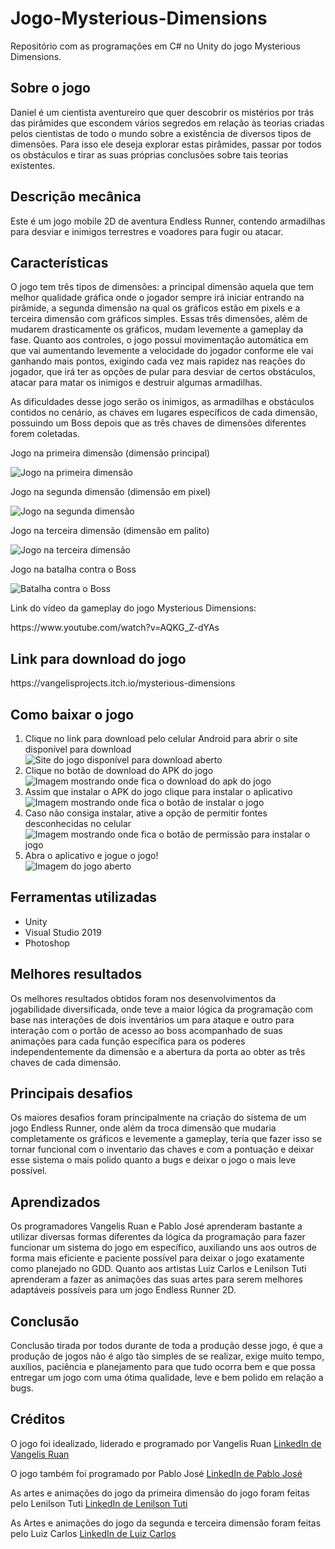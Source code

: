 # Jogo-Mysterious-Dimensions
Repositório com as programações em C# no Unity do jogo Mysterious Dimensions.

<h2>Sobre o jogo</h2>
Daniel é um cientista aventureiro que quer descobrir os mistérios por trás das pirâmides que escondem vários segredos em relação às teorias criadas pelos cientistas de todo o mundo sobre a existência de diversos tipos de dimensões. Para isso ele deseja explorar estas pirâmides, passar por todos os obstáculos e tirar as suas próprias conclusões sobre tais teorias existentes.

<h2>Descrição mecânica</h2>
Este é um jogo mobile 2D de aventura Endless Runner, contendo
armadilhas para desviar e inimigos terrestres e voadores para fugir ou atacar.

<h2>Características</h2>
O jogo tem três tipos de dimensões: a principal dimensão aquela que
tem melhor qualidade gráfica onde o jogador sempre irá iniciar entrando na
pirâmide, a segunda dimensão na qual os gráficos estão em pixels e a terceira
dimensão com gráficos simples. Essas três dimensões, além de mudarem
drasticamente os gráficos, mudam levemente a gameplay da fase. Quanto aos
controles, o jogo possui movimentação automática em que vai aumentando
levemente a velocidade do jogador conforme ele vai ganhando mais pontos,
exigindo cada vez mais rapidez nas reações do jogador, que irá ter as opções
de pular para desviar de certos obstáculos, atacar para matar os inimigos e
destruir algumas armadilhas.
<p></p>
As dificuldades desse jogo serão os inimigos, as armadilhas e
obstáculos contidos no cenário, as chaves em lugares específicos de cada
dimensão, possuindo um Boss depois que as três chaves de dimensões
diferentes forem coletadas.

<p></p>

Jogo na primeira dimensão (dimensão principal)
<p></p>
<img src="https://scontent-for1-1.cdninstagram.com/v/t51.2885-15/e35/272621320_617640846015023_7732971781305699933_n.jpg?_nc_ht=scontent-for1-1.cdninstagram.com&_nc_cat=111&_nc_ohc=jviV3FwNgV4AX_NECVs&edm=ABJHkxYAAAAA&ccb=7-4&ig_cache_key=Mjc1OTM0MTQyOTc3MDkyOTk4OA%3D%3D.2-ccb7-4&oh=00_AT-NV6yox4Z3JDPt4j1_FnkdeP7-uKwy_2MocBIdX2iT7Q&oe=61F885E0&_nc_sid=fa978c" alt="Jogo na primeira dimensão">

Jogo na segunda dimensão (dimensão em pixel)
<p></p>
<img src="https://instagram.frec7-1.fna.fbcdn.net/v/t51.2885-15/e35/272530211_981737259367320_4638768196259521365_n.jpg?_nc_ht=instagram.frec7-1.fna.fbcdn.net&_nc_cat=100&_nc_ohc=mMlDMsL-IlQAX_iI8E3&edm=ABJHkxYAAAAA&ccb=7-4&ig_cache_key=Mjc1OTM0MTQ1MDU2NjA4MjE5OA%3D%3D.2-ccb7-4&oh=00_AT9N8GWJ3L_ccrChc5xtOwUAz7XuV1bzxmNe955ngFg-IA&oe=61F749E9&_nc_sid=fa978c" alt="Jogo na segunda dimensão">

Jogo na terceira dimensão (dimensão em palito)
<p></p>
<img src="https://instagram.frec7-1.fna.fbcdn.net/v/t51.2885-15/e35/272682489_1309912862862098_6479259169792891402_n.jpg?_nc_ht=instagram.frec7-1.fna.fbcdn.net&_nc_cat=102&_nc_ohc=WyD-6EVu8SIAX9Mbf2j&edm=ABJHkxYAAAAA&ccb=7-4&ig_cache_key=Mjc1OTM0MTQ5NjI3NTY4ODM5Nw%3D%3D.2-ccb7-4&oh=00_AT9-r3ChvmEQkor8Stps8Hpgl519zP6uhyU4XkzQJBKVpA&oe=61F7238B&_nc_sid=fa978c" alt="Jogo na terceira dimensão">

Jogo na batalha contra o Boss
<p></p>
<img src="https://instagram.frec7-1.fna.fbcdn.net/v/t51.2885-15/e35/272437864_159399653087560_1660067033949661947_n.jpg?_nc_ht=instagram.frec7-1.fna.fbcdn.net&_nc_cat=104&_nc_ohc=QmUxg-rS8moAX8F3_va&edm=ABJHkxYAAAAA&ccb=7-4&ig_cache_key=Mjc1OTQ0MDUxOTUyMzIxMzc4Nw%3D%3D.2-ccb7-4&oh=00_AT_kTL4kJgKAnZUO8_oMJv942tQifegs9F-Dn2xVtfad7A&oe=61F7392A&_nc_sid=fa978c" alt="Batalha contra o Boss">

Link do vídeo da gameplay do jogo Mysterious Dimensions:
<p></p>
https://www.youtube.com/watch?v=AQKG_Z-dYAs

<h2>Link para download do jogo</h2>
https://vangelisprojects.itch.io/mysterious-dimensions

<h2>Como baixar o jogo</h2>
  <ol>
    <li>Clique no link para download pelo celular Android para abrir o site disponível para download</li>
    <img src="https://instagram.frec7-1.fna.fbcdn.net/v/t51.2885-15/e35/p480x480/272640030_752993175660566_2180356699013422592_n.jpg?_nc_ht=instagram.frec7-1.fna.fbcdn.net&_nc_cat=102&_nc_ohc=nKqgzYiShl4AX8Wrr_r&edm=ABJHkxYAAAAA&ccb=7-4&ig_cache_key=Mjc1OTMzNTI5MTAyMTA0MzI5NQ%3D%3D.2-ccb7-4&oh=00_AT8yOMmJvj-6xVgx_U3p8-KHkMa3s2UUti1DwqvBpcCNgA&oe=61F861F3&_nc_sid=fa978c" alt="Site do jogo disponível para download aberto">
    <li>Clique no botão de download do APK do jogo</li>
    <img src="https://instagram.frec7-1.fna.fbcdn.net/v/t51.2885-15/e15/s240x240/272707642_880526345951471_5481160279403407376_n.jpg?_nc_ht=instagram.frec7-1.fna.fbcdn.net&_nc_cat=111&_nc_ohc=SUT1Y13dQAkAX-NGmbR&edm=ABJHkxYAAAAA&ccb=7-4&ig_cache_key=Mjc1OTM4MjA4NTEwNDIzMzUxOA%3D%3D.2-ccb7-4&oh=00_AT9H2Al4Dn2JTApWeFTzZUZFPBjAspMu9M0NgUr8pvGTCw&oe=61F74D2E&_nc_sid=fa978c" alt="Imagem mostrando onde fica o download do apk do jogo">
    <li>Assim que instalar o APK do jogo clique para instalar o aplicativo</li>
    <img src="https://instagram.frec7-1.fna.fbcdn.net/v/t51.2885-15/e15/s240x240/272703441_511968996858532_7929684155616282957_n.jpg?_nc_ht=instagram.frec7-1.fna.fbcdn.net&_nc_cat=104&_nc_ohc=35Ae47gog4EAX8uBDQb&edm=ABJHkxYAAAAA&ccb=7-4&ig_cache_key=Mjc1OTM4MjE4Mzg4ODMyNTcyOQ%3D%3D.2-ccb7-4&oh=00_AT_JpbI32fJ_7Vk2yNtuxYaZTO18ZLM_CFFT2qWU_LDC4Q&oe=61F73677&_nc_sid=fa978c" alt="Imagem mostrando onde fica o botão de instalar o jogo">
    <li>Caso não consiga instalar, ative a opção de permitir fontes desconhecidas no celular</li>
    <img src="https://instagram.frec7-1.fna.fbcdn.net/v/t51.2885-15/e15/p240x240/272750405_979520002993047_3435956182697579352_n.jpg?_nc_ht=instagram.frec7-1.fna.fbcdn.net&_nc_cat=103&_nc_ohc=AjykGpOrVE4AX8wZYEO&edm=ABJHkxYAAAAA&ccb=7-4&ig_cache_key=Mjc1OTM4MjM3OTY1MzMwMDQwNg%3D%3D.2-ccb7-4&oh=00_AT9Snt5QuDhvdonlLvEEQMB6aNXkjaAnL0aTrIhQdpRIow&oe=61F6A749&_nc_sid=fa978c" alt="Imagem mostrando onde fica o botão de permissão para instalar o jogo">
    <li>Abra o aplicativo e jogue o jogo!</li>
    <img src="https://instagram.frec7-1.fna.fbcdn.net/v/t51.2885-15/e35/272633474_3157262287874885_6684250570448903578_n.jpg?_nc_ht=instagram.frec7-1.fna.fbcdn.net&_nc_cat=105&_nc_ohc=x-c-olFQkwUAX-6tudS&edm=ABJHkxYAAAAA&ccb=7-4&ig_cache_key=Mjc1OTM0MTQxMjIyMTcyNjQzMw%3D%3D.2-ccb7-4&oh=00_AT89LEAivMduq-8ESuf-MI79GaqNrZBWrQYeqVxxi3sifA&oe=61F6C87D&_nc_sid=fa978c" alt="Imagem do jogo aberto">
  </ol>

<h2>Ferramentas utilizadas</h2>
  <ul type="disc">
    <li>Unity</li>
    <li>Visual Studio 2019</li>
    <li>Photoshop</li>
  </ul>
  
<h2>Melhores resultados</h2>
Os melhores resultados obtidos foram nos desenvolvimentos da jogabilidade diversificada, onde teve a maior lógica da programação com base nas interações de dois inventários um para ataque e outro para interação com o portão de acesso ao boss acompanhado de suas animações para cada função específica para os poderes independentemente da dimensão e a abertura da porta ao obter as três chaves de cada dimensão.

<h2>Principais desafios</h2>
Os maiores desafios foram principalmente na criação do sistema de um jogo Endless Runner, onde além da troca dimensão que mudaria completamente os gráficos e levemente a gameplay, teria que fazer isso se tornar funcional com o inventario das chaves e com a pontuação e deixar esse sistema o mais polido quanto a bugs e deixar o jogo o mais leve possível.

<h2>Aprendizados</h2>
Os programadores Vangelis Ruan e Pablo José aprenderam bastante a utilizar diversas formas diferentes da lógica da programação para fazer funcionar um sistema do jogo em específico, auxiliando uns aos outros de forma mais eficiente e paciente possível para deixar o jogo exatamente como planejado no GDD. Quanto aos artistas Luiz Carlos e Lenilson Tuti aprenderam a fazer as animações das suas artes para serem melhores adaptáveis possíveis para um jogo Endless Runner 2D.

<h2>Conclusão</h2>
Conclusão tirada por todos durante de toda a produção desse jogo, é que a produção de jogos não é algo tão simples de se realizar, exige muito tempo, auxílios, paciência e planejamento para que tudo ocorra bem e que possa entregar um jogo com uma ótima qualidade, leve e bem polido em relação a bugs.

<h2>Créditos</h2>

O jogo foi idealizado, liderado e programado por Vangelis Ruan [LinkedIn de Vangelis Ruan](https://www.linkedin.com/in/vangelis-ruan-coelho-cirne-nogueira-a64809203/)
<p></p>

O jogo também foi programado por Pablo José [LinkedIn de Pablo José](https://www.linkedin.com/in/pablo-jose-395174209/)
<p></p>

As artes e animações do jogo da primeira dimensão do jogo foram feitas pelo Lenilson Tuti [LinkedIn de Lenilson Tuti](https://www.linkedin.com/in/mc-tuti-o-moral-da-linha-do-tiro-a210b8195/)
<p></p>

As Artes e animações do jogo da segunda e terceira dimensão foram feitas pelo Luiz Carlos [LinkedIn de Luiz Carlos](https://www.linkedin.com/in/luizcarlos2234/)
